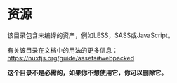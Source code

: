 # 资源

该目录包含未编译的资产，例如LESS，SASS或JavaScript。

有关该目录在文档中的用法的更多信息：https://nuxtjs.org/guide/assets#webpacked

**这个目录不是必需的，如果你不想使用它，你可以删除它。**
